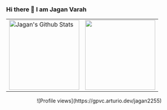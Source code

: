 ### Hi there 👋 I am Jagan Varah

<!--
**jagan2255/jagan2255** is a ✨ _special_ ✨ repository because its `README.md` (this file) appears on your GitHub profile.

Here are some ideas to get you started:

- 🔭 I’m currently working on ...
- 🌱 I’m currently learning ...
- 👯 I’m looking to collaborate on ...
- 🤔 I’m looking for help with ...
- 💬 Ask me about ...
- 📫 How to reach me: ...
- 😄 Pronouns: ...
- ⚡ Fun fact: ...
-->

<p align="center">
<table>
<tr>
  <td>
  <a href="https://github.com/jagan2255">
  <img align="center" src="https://github-readme-stats.vercel.app/api?username=jagan2255&show_icons=true&include_all_commits=true&theme=radical&hide_border=true" alt="Jagan's Github Stats" height="190rem" />
  </a>
  </td>
  <td> 
<a href="https://github.com/jagan2255"><img align="center" src="https://github-readme-stats.vercel.app/api/top-langs/?username=jagan2255&layout=compact&theme=radical&hide_border=true" height="190rem"/></a>
  </td>
</tr>
</table>
</p>






<div align="center">![Profile views](https://gpvc.arturio.dev/jagan2255)</div>
